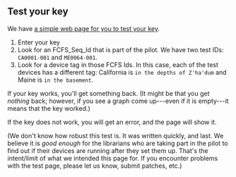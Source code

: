 ## Test your key

We have [a simple web page for you to test your key](https://federalist-126760f7-e6ff-4146-9b00-e8966a80d7f0.app.cloud.gov/site/cantsin/10x-shared-components-phase-3/explore/).

1. Enter your key
2. Look for an FCFS_Seq_Id that is part of the pilot. We have two test IDs: `CA0001-001` and `ME0064-001`. 
3. Look for a device tag in those FCFS Ids. In this case, each of the test devices has a different tag: California is `in the depths of Z'ha'dum` and Maine is `in the basement`. 

If your key works, you'll get something back. (It might be that you get *nothing* back; however, if you see a graph come up---even if it is empty---it means that the key worked.) 

If the key does not work, you will get an error, and the page will show it. 

(We don't know how robust this test is. It was written quickly, and last. We believe it is *good enough* for the librarians who are taking part in the pilot to find out if their devices are running after they set them up. That's the intent/limit of what we intended this page for. If you encounter problems with the test page, please let us know, submit patches, etc.)